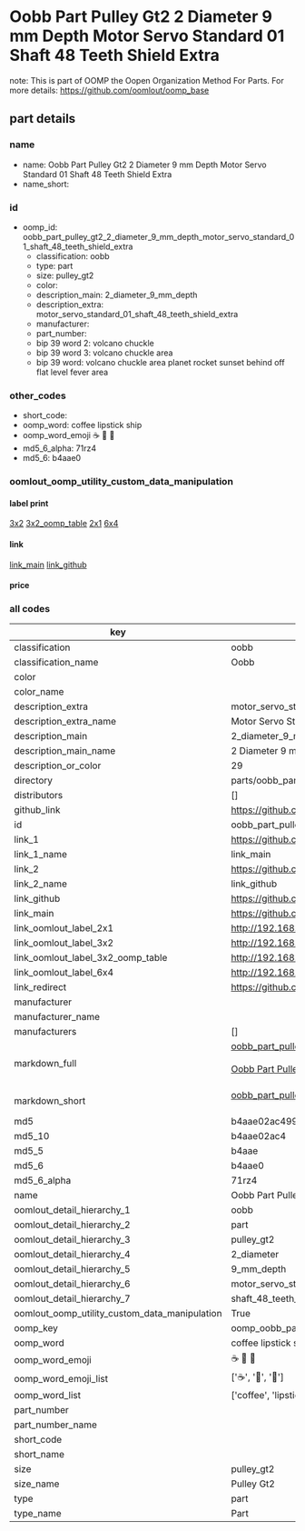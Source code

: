 # Oobb Part Pulley Gt2 2 Diameter 9 mm Depth Motor Servo Standard 01 Shaft 48 Teeth Shield Extra  

note: This is part of OOMP the Oopen Organization Method For Parts. For more details: https://github.com/oomlout/oomp_base

##  part details
  







### name
* name: Oobb Part Pulley Gt2 2 Diameter 9 mm Depth Motor Servo Standard 01 Shaft 48 Teeth Shield Extra
* name_short: 
### id
* oomp_id: oobb_part_pulley_gt2_2_diameter_9_mm_depth_motor_servo_standard_01_shaft_48_teeth_shield_extra
  * classification: oobb
  * type: part
  * size: pulley_gt2
  * color: 
  * description_main: 2_diameter_9_mm_depth
  * description_extra: motor_servo_standard_01_shaft_48_teeth_shield_extra
  * manufacturer: 
  * part_number: 
  * bip 39 word 2: volcano chuckle
  * bip 39 word 3: volcano chuckle area
  * bip 39 word: volcano chuckle area planet rocket sunset behind off flat level fever area

### other_codes
* short_code: 
* oomp_word: coffee lipstick ship
* oomp_word_emoji :coffee: :lipstick: :ship:
* md5_6_alpha: 71rz4
* md5_6: b4aae0






### oomlout_oomp_utility_custom_data_manipulation
#### label print
[3x2](http://192.168.1.245:1112/?label=oomp%2071rz4)
[3x2_oomp_table](http://192.168.1.108:1112/?label=oomp%2071rz4)
[2x1](http://192.168.1.242:1112/?label=oomp%2071rz4)
[6x4](http://192.168.1.55:1112/?label=oomp%2071rz4)    

#### link

[link_main](https://github.com/oomlout/oomlout_oomp_version_1_messy/tree/main/parts/oobb_part_pulley_gt2_2_diameter_9_mm_depth_motor_servo_standard_01_shaft_48_teeth_shield_extra) [link_github](https://github.com/oomlout/oomlout_oomp_version_1_messy/tree/main/parts/oobb_part_pulley_gt2_2_diameter_9_mm_depth_motor_servo_standard_01_shaft_48_teeth_shield_extra)                             

#### price







### all codes 
| key | value |  
| --- | --- |  
| classification | oobb |  
| classification_name | Oobb |  
| color |  |  
| color_name |  |  
| description_extra | motor_servo_standard_01_shaft_48_teeth_shield_extra |  
| description_extra_name | Motor Servo Standard 01 Shaft 48 Teeth Shield Extra |  
| description_main | 2_diameter_9_mm_depth |  
| description_main_name | 2 Diameter 9 mm Depth |  
| description_or_color | 29 |  
| directory | parts/oobb_part_pulley_gt2_2_diameter_9_mm_depth_motor_servo_standard_01_shaft_48_teeth_shield_extra |  
| distributors | [] |  
| github_link | https://github.com/oomlout/oomlout_oomp_part_src/tree/main/parts/oobb_part_pulley_gt2_2_diameter_9_mm_depth_motor_servo_standard_01_shaft_48_teeth_shield_extra |  
| id | oobb_part_pulley_gt2_2_diameter_9_mm_depth_motor_servo_standard_01_shaft_48_teeth_shield_extra |  
| link_1 | https://github.com/oomlout/oomlout_oomp_version_1_messy/tree/main/parts/oobb_part_pulley_gt2_2_diameter_9_mm_depth_motor_servo_standard_01_shaft_48_teeth_shield_extra |  
| link_1_name | link_main |  
| link_2 | https://github.com/oomlout/oomlout_oomp_version_1_messy/tree/main/parts/oobb_part_pulley_gt2_2_diameter_9_mm_depth_motor_servo_standard_01_shaft_48_teeth_shield_extra |  
| link_2_name | link_github |  
| link_github | https://github.com/oomlout/oomlout_oomp_version_1_messy/tree/main/parts/oobb_part_pulley_gt2_2_diameter_9_mm_depth_motor_servo_standard_01_shaft_48_teeth_shield_extra |  
| link_main | https://github.com/oomlout/oomlout_oomp_version_1_messy/tree/main/parts/oobb_part_pulley_gt2_2_diameter_9_mm_depth_motor_servo_standard_01_shaft_48_teeth_shield_extra |  
| link_oomlout_label_2x1 | http://192.168.1.242:1112/?label=oomp%2071rz4 |  
| link_oomlout_label_3x2 | http://192.168.1.245:1112/?label=oomp%2071rz4 |  
| link_oomlout_label_3x2_oomp_table | http://192.168.1.108:1112/?label=oomp%2071rz4 |  
| link_oomlout_label_6x4 | http://192.168.1.55:1112/?label=oomp%2071rz4 |  
| link_redirect | https://github.com/oomlout/oomlout_oomp_version_1_messy/tree/main/parts/oobb_part_pulley_gt2_2_diameter_9_mm_depth_motor_servo_standard_01_shaft_48_teeth_shield_extra |  
| manufacturer |  |  
| manufacturer_name |  |  
| manufacturers | [] |  
| markdown_full | [oobb_part_pulley_gt2_2_diameter_9_mm_depth_motor_servo_standard_01_shaft_48_teeth_shield_extra](none)<br>[](none)<br>[Oobb Part Pulley Gt2 2 Diameter 9 Mm Depth Motor Servo Standard 01 Shaft 48 Teeth Shield Extra](none)<br><br> |  
| markdown_short | [oobb_part_pulley_gt2_2_diameter_9_mm_depth_motor_servo_standard_01_shaft_48_teeth_shield_extra](none)<br><br> |  
| md5 | b4aae02ac4994293665dba5e168a27ad |  
| md5_10 | b4aae02ac4 |  
| md5_5 | b4aae |  
| md5_6 | b4aae0 |  
| md5_6_alpha | 71rz4 |  
| name | Oobb Part Pulley Gt2 2 Diameter 9 mm Depth Motor Servo Standard 01 Shaft 48 Teeth Shield Extra |  
| oomlout_detail_hierarchy_1 | oobb |  
| oomlout_detail_hierarchy_2 | part |  
| oomlout_detail_hierarchy_3 | pulley_gt2 |  
| oomlout_detail_hierarchy_4 | 2_diameter |  
| oomlout_detail_hierarchy_5 | 9_mm_depth |  
| oomlout_detail_hierarchy_6 | motor_servo_standard_01 |  
| oomlout_detail_hierarchy_7 | shaft_48_teeth_shield_extra |  
| oomlout_oomp_utility_custom_data_manipulation | True |  
| oomp_key | oomp_oobb_part_pulley_gt2_2_diameter_9_mm_depth_motor_servo_standard_01_shaft_48_teeth_shield_extra |  
| oomp_word | coffee lipstick ship |  
| oomp_word_emoji | :coffee: :lipstick: :ship: |  
| oomp_word_emoji_list | [':coffee:', ':lipstick:', ':ship:'] |  
| oomp_word_list | ['coffee', 'lipstick', 'ship'] |  
| part_number |  |  
| part_number_name |  |  
| short_code |  |  
| short_name |  |  
| size | pulley_gt2 |  
| size_name | Pulley Gt2 |  
| type | part |  
| type_name | Part |  
